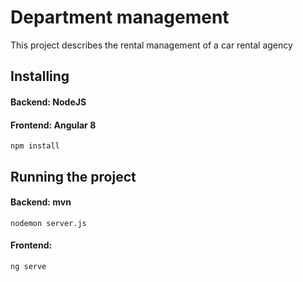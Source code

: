 # Department management
This project describes the rental management of a car rental agency

## Installing
#### Backend: NodeJS
#### Frontend: Angular 8
```
npm install
```
## Running the project
#### Backend: mvn
```
nodemon server.js
```
#### Frontend: 
```
ng serve
```
